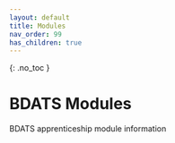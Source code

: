 ```yaml
---
layout: default
title: Modules
nav_order: 99
has_children: true
---
```


{: .no_toc }

#  BDATS Modules

BDATS apprenticeship module information